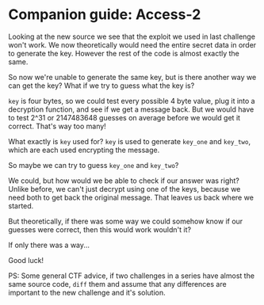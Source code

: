 # Companion guide: Access-2

Looking at the new source we see that the exploit we used in last challenge won't work. We now theoretically would need the entire secret data in order to generate the key. However the rest of the code is almost exactly the same.

So now we're unable to generate the same key, but is there another way we can get the key? What if we try to guess what the key is?

`key` is four bytes, so we could test every possible 4 byte value, plug it into a decryption function, and see if we get a message back. But we would have to test 2^31 or 2147483648 guesses on average before we would get it correct. That's way too many!

What exactly is `key` used for? `key` is used to generate `key_one` and `key_two`, which are each used encrypting the message.

So maybe we can try to guess `key_one` and `key_two`?

We could, but how would we be able to check if our answer was right? Unlike before, we can't just decrypt using one of the keys, because we need both to get back the original message. That leaves us back where we started.

But theoretically, if there was some way we could somehow know if our guesses were correct, then this would work wouldn't it?

If only there was a way...

Good luck!


PS: Some general CTF advice, if two challenges in a series have almost the same source code, `diff` them and assume that any differences are important to the new challenge and it's solution.
